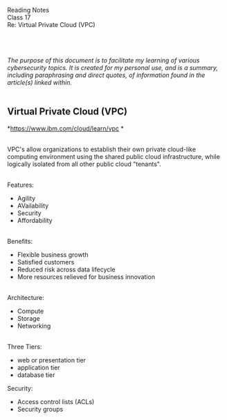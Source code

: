 Reading Notes <br>
Class 17<br>
Re: Virtual Private Cloud (VPC)<br><br><br><br>

*The purpose of this document is to facilitate my learning of various cybersecurity topics.  It is created for my personal use, and is a summary, including paraphrasing and direct quotes, of information found in the article(s) linked within.*<br><br>

## Virtual Private Cloud (VPC)
*https://www.ibm.com/cloud/learn/vpc *<br><br>

VPC's allow organizations to establish their own private cloud-like computing environment using the shared public cloud infrastructure, while logically isolated from all other public cloud "tenants".<br><br>

Features: 
- Agility
- AVailability
- Security
- Affordability<br><br>

Benefits: 
- Flexible business growth
- Satisfied customers
- Reduced risk across data lifecycle
- More resources relieved for business innovation<br><br>

Architecture: 
- Compute
- Storage
- Networking<br><br>

Three Tiers: 
- web or presentation tier
- application tier
- database tier

Security: 
- Access control lists (ACLs)
- Security groups<br><br><br><br>

